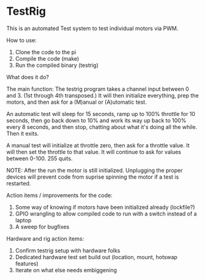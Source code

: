 TestRig
=======

This is an automated Test system to test individual motors via PWM. 

How to use:
1. Clone the code to the pi
2. Compile the code (make) 
3. Run the compiled binary (testrig) 

What does it do? 

The main function:
The testrig program takes a channel input between 0 and 3. (1st through 4th transposed.) 
It will then initialize everything, prep the motors, and then ask for a (M)anual or (A)utomatic test. 

An automatic test will sleep for 15 seconds, ramp up to 100% throttle for 10 seconds, then go back down to 10%
and work its way up back to 100% every 8 seconds, and then stop, chatting about what it's doing all the while.
Then it exits. 

A manual test will initialize at throttle zero, then ask for a throttle value. It will then set the throttle to
that value. It will continue to ask for values between 0-100. 255 quits.

NOTE: After the run the motor is still initialized. Unplugging the proper devices will prevent code from suprise
 spinning the motor if a test is restarted. 

Action items / improvements for the code: 
1. Some way of knowing if motors have been initialized already (lockfile?)
2. GPIO wrangling to allow compiled code to run with a switch instead of a laptop
3. A sweep for bugfixes

Hardware and rig action items: 
1. Confirm testrig setup with hardware folks
2. Dedicated hardware test set build out (location, mount, hotswap features)
3. Iterate on what else needs embiggening




